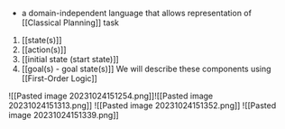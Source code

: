- a domain-independent language that allows representation of [[Classical Planning]] task
1. [[state(s)]]
2. [[action(s)]]
3. [[initial state (start state)]]
4. [[goal(s) - goal state(s)]]
We will describe these components using [[First-Order Logic]]

![[Pasted image 20231024151254.png]]![[Pasted image 20231024151313.png]]
![[Pasted image 20231024151352.png]]
![[Pasted image 20231024151339.png]]